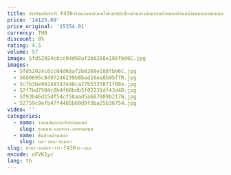 ```yaml
---
title: สำหรับเฟอร์รารี F430จริงแผ่นคาร์บอนไฟเบอร์ปกป้องด้านล่างล้อมรอบด้วยขอบด้านหน้าขอบกลางขอบนอก
price: '14125.69'
price_original: '15354.01'
currency: THB
discount: 8%
rating: 4.5
volume: 57
image: Sfd52924c6cc04d68af2b8268e188fb96C.jpg
images:
  - Sfd52924c6cc04d68af2b8268e188fb96C.jpg
  - S6d0695c8497246239b8bad16ea8b95ffR.jpg
  - Scfb3be96249343448ca27b5333871f08e.jpg
  - S2f7bd7504c8b4f68bdb5f02231df43d4D.jpg
  - Sf93b46d15df54cf58aad5a687889b217W.jpg
  - S2759c9efb47f4485b69d9f3ba25b36754.jpg
video: ''
categories:
  - name: รถยนต์และรถจักรยานยนต์
    slug: รถยนต-และรถจ-กรยานยนต
  - name: ชิ้นส่วนด้านนอก
    slug: นส-วนด-านนอก
slug: สำหร-บเฟอร-ราร-f430จร-งแผ
encode: oFVK1yc
lang: th
---
```

  